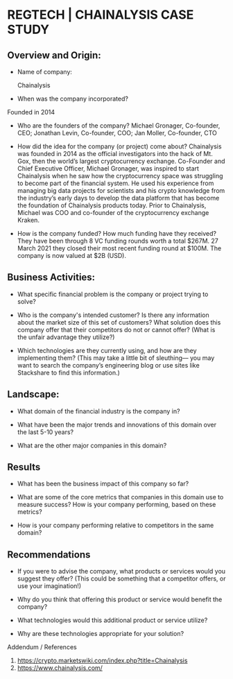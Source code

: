 # REGTECH | CHAINALYSIS CASE STUDY

## Overview and Origin:

* Name of company: 

    Chainalysis

* When was the company incorporated? 

Founded in 2014

* Who are the founders of the company?
Michael Gronager, Co-founder, CEO; Jonathan Levin, Co-founder, COO; Jan Moller, Co-founder, CTO

* How did the idea for the company (or project) come about?
Chainalysis was founded in 2014 as the official investigators into the hack of Mt. Gox, then the world’s largest cryptocurrency exchange.
Co-Founder and Chief Executive Officer, Michael Gronager, was inspired to start Chainalysis when he saw how the cryptocurrency space was struggling to become part of the financial system. He used his experience from managing big data projects for scientists and his crypto knowledge from the industry’s early days to develop the data platform that has become the foundation of Chainalysis products today. Prior to Chainalysis, Michael was COO and co-founder of the cryptocurrency exchange Kraken.

* How is the company funded? How much funding have they received?
They have been through 8 VC funding rounds worth a total $267M. 
27 March 2021 they closed their most recent funding round at $100M.
The company is now valued at $2B (USD).

## Business Activities:

* What specific financial problem is the company or project trying to solve?

* Who is the company's intended customer?  Is there any information about the market size of this set of customers?
What solution does this company offer that their competitors do not or cannot offer? (What is the unfair advantage they utilize?)

* Which technologies are they currently using, and how are they implementing them? (This may take a little bit of sleuthing–– you may want to search the company’s engineering blog or use sites like Stackshare to find this information.)


## Landscape:

* What domain of the financial industry is the company in?

* What have been the major trends and innovations of this domain over the last 5-10 years?

* What are the other major companies in this domain?


## Results

* What has been the business impact of this company so far?

* What are some of the core metrics that companies in this domain use to measure success? How is your company performing, based on these metrics?

* How is your company performing relative to competitors in the same domain?


## Recommendations

* If you were to advise the company, what products or services would you suggest they offer? (This could be something that a competitor offers, or use your imagination!)

* Why do you think that offering this product or service would benefit the company?

* What technologies would this additional product or service utilize?

* Why are these technologies appropriate for your solution?



Addendum / References
1. https://crypto.marketswiki.com/index.php?title=Chainalysis
2. https://www.chainalysis.com/
